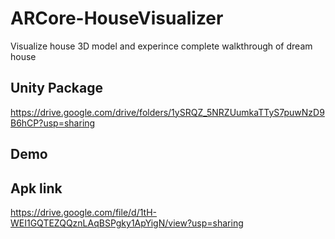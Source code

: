 # ARCore-HouseVisualizer
Visualize house 3D model and experince complete walkthrough of dream house

## Unity Package
https://drive.google.com/drive/folders/1ySRQZ_5NRZUumkaTTyS7puwNzD9B6hCP?usp=sharing
## Demo

## Apk link
https://drive.google.com/file/d/1tH-WEI1GQTEZQQznLAqBSPgky1ApYigN/view?usp=sharing
